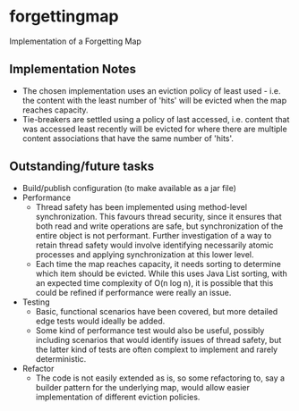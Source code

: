 # forgettingmap
Implementation of a Forgetting Map

## Implementation Notes
- The chosen implementation uses an eviction policy of least used - i.e. the content with the least number of 'hits' will be evicted when the map reaches capacity.
- Tie-breakers are settled using a policy of last accessed, i.e. content that was accessed least recently will be evicted for where there are multiple content associations that have the same number of 'hits'.

## Outstanding/future tasks
- Build/publish configuration (to make available as a jar file)
- Performance
  - Thread safety has been implemented using method-level synchronization. This favours thread security, since it ensures that both read and write operations are safe, but synchronization of the entire object is not performant. Further investigation of a way to retain thread safety would involve identifying necessarily atomic processes and applying synchronization at this lower level.
  - Each time the map reaches capacity, it needs sorting to determine which item should be evicted. While this uses Java List sorting, with an expected time complexity of O(n log n), it is possible that this could be refined if performance were really an issue.
- Testing
  - Basic, functional scenarios have been covered, but more detailed edge tests would ideally be added.
  - Some kind of performance test would also be useful, possibly including scenarios that would identify issues of thread safety, but the latter kind of tests are often complext to implement and rarely deterministic.
- Refactor
  - The code is not easily extended as is, so some refactoring to, say a builder pattern for the underlying map, would allow easier implementation of different eviction policies.
